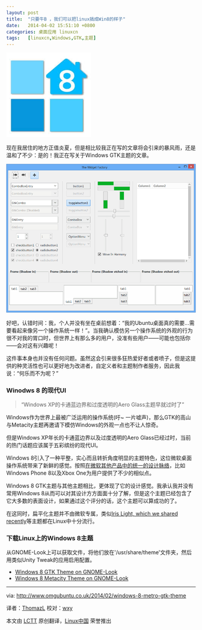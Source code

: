 ```yaml
---
layout: post
title:	"只要牛B ，我们可以把linux搞成Win8的样子"
date:	2014-04-02 15:51:10 +0800 
categories:	桌面应用 linuxcn 
tags:	[linuxcn,Windows,GTK,主题]
---
```



![](/Asserts/Images/album/201404/02/155002yzo2tvq8lq0vq0tf.jpg)


现在我居住的地方正值炎夏，但是相比较我正在写的文章将会引来的暴风雨，还是温和了不少：是的！我正在写关于Windows GTK主题的文章。


![](/Asserts/Images/album/201404/02/155115xvzqqupzqco7h7qv.png)


好吧，认错时间：我，个人并没有坐在桌前想着：“我的Ubuntu桌面真的需要...需要看起来像另一个操作系统一样！”。当我确认模仿另一个操作系统的外观的行为很不对我的胃口时，但世界上有那么多的用户，没准有些用户——可能也包括你——会对这有兴趣呢！


这件事本身也并没有任何问题。虽然这会引来很多狂热爱好者或者喷子，但是这提供的种灵活性也可以更好地为改进者，自定义者和主题制作者服务，因此我说：“何乐而不为呢？”


### Winodws 8 的现代UI



> 
> “Windows XP的卡通蓝边界和过度透明的Aero Glass主题早就过时了”
> 
> 
> 


Windows作为世界上最被广泛运用的操作系统(吁~ 一片嘘声)，那么GTK的高山与Metacity主题再邀请下模仿Windows的外观一点也不让人惊奇。


 


但是Windows XP年长的卡通蓝边界以及过度透明的Aero Glass已经过时，当前的热门话题应该属于五彩缤纷的现代UI。


Windows 8引入了一种平整，实心而且转折角度明显的主题特色，这位微软桌面操作系统带来了新鲜的感觉。按照[在微软其他产品中的统一的设计脉络](http://en.wikipedia.org/wiki/Metro_(design_language))，比如Windows Phone 8以及Xbox One为用户提供了不少的相似点。


Windows 8 GTK主题与其他主题相比，更体现了它的设计感觉。我承认我并没有常用Windows 8从而可以对其设计方方面面十分了解，但是这个主题已经包含了它大多数的表面设计，如果通过这个评分的话，这个主题可以算成功的了。


在这同时，扁平化主题并不由微软专属，类似[Iris Light, which we shared recently](http://www.omgubuntu.co.uk/2014/01/iris-flat-gtk-theme-for-linux)等主题都在Linux中十分流行。


### 下载Linux上的Windows 8主题


从GNOME-Look上可以获取文件，将他们放在'/usr/share/theme'文件夹，然后用类似Unity Tweak的应用启用配置。


* [Windows 8 GTK Theme on GNOME-Look](http://gnome-look.org/content/show.php?content=158721)
* [Windows 8 Metacity Theme on GNOME-Look](http://gnome-look.org/content/show.php/Windows+8+modern+UI?content=157024)




---


via: <http://www.omgubuntu.co.uk/2014/02/windows-8-metro-gtk-theme>


译者：[ThomazL](https://github.com/ThomazL) 校对：[wxy](https://github.com/wxy)


本文由 [LCTT](https://github.com/LCTT/TranslateProject) 原创翻译，[Linux中国](http://linux.cn/) 荣誉推出
